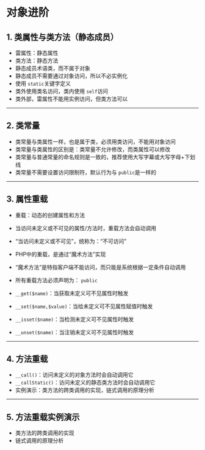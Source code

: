 # 对象进阶

##  1. 类属性与类方法（静态成员）

* 雷属性：静态属性
* 类方法：静态方法
* 静态成员术语类，而不属于对象
* 静态成员不需要通过对象访问，所以不必实例化
* 使用 `static`关键字定义
* 类外使用类名访问，类内使用 `self`访问
* 类外部，雷属性不能用实例访问，但类方法可以

----------------------------------------------

##  2. 类常量

* 类常量与类属性一样，也是属于类，必须用类访问，不能用对象访问
* 类常量与类属性的区别是：类常量不允许修改，而类属性可以修改
* 类常量与普通常量的命名规则是一致的，推荐使用大写字幕或大写字母+下划线
* 类常量不需要设置访问限制符，默认行为与 `public`是一样的

----------------------------------------------

##  3. 属性重载

* 重载：动态的创建属性和方法
* 当访问未定义或不可见的属性/方法时，重载方法会自动调用
* “当访问未定义或不可见”，统称为：“不可访问”
* PHP中的重载，是通过“魔术方法”实现
* “魔术方法”是特指客户端不能访问，而只能是系统根据一定条件自动调用
* 所有重载方法必须声明为： `public`

* `__get($name)`：当获取未定义可不见属性时触发
* `__set($name,$value)`：当给未定义可不见属性赋值时触发
* `__isset($name)`：当检测未定义可不见属性时触发
* `__unset($name)`：当注销未定义可不见属性时触发

----------------------------------------------

##  4. 方法重载

* `__call()`：访问未定义的对象方法时会自动调用它
* `__callStatic()`：访问未定义的静态类方法时会自动调用它
* 实例演示：类方法的跨类调用的实现，链式调用的原理分析

----------------------------------------------

##  5. 方法重载实例演示

* 类方法的跨类调用的实现
* 链式调用的原理分析